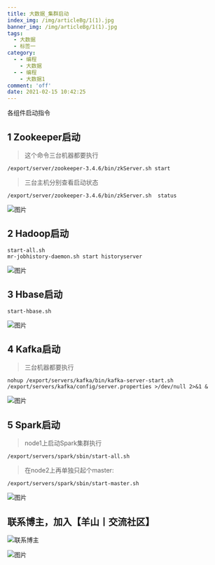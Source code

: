 ```yaml
---
title: 大数据_集群启动
index_img: /img/articleBg/1(1).jpg
banner_img: /img/articleBg/1(1).jpg
tags:
  - 大数据
  - 标签一
category:
  - - 编程
    - 大数据
  - - 编程
    - 大数据1
comment: 'off'
date: 2021-02-15 10:42:25
---
```


各组件启动指令

<!-- more -->

## 1 Zookeeper启动

> 这个命令三台机器都要执行

```
/export/server/zookeeper-3.4.6/bin/zkServer.sh start
```

> 三台主机分别查看启动状态

```
/export/server/zookeeper-3.4.6/bin/zkServer.sh  status
```

![图片](/img/articleContent/大数据_集群启动/1.png)

## 2 Hadoop启动

```
start-all.sh
mr-jobhistory-daemon.sh start historyserver
```

![图片](/img/articleContent/大数据_集群启动/2.png)

## 3 Hbase启动

```
start-hbase.sh  
```

![图片](/img/articleContent/大数据_集群启动/3.png)

## 4 Kafka启动

> 三台机器都要执行

```
nohup /export/servers/kafka/bin/kafka-server-start.sh /export/servers/kafka/config/server.properties >/dev/null 2>&1 &
```

![图片](/img/articleContent/大数据_集群启动/4.png)

## 5 Spark启动

> node1上启动Spark集群执行

```
/export/servers/spark/sbin/start-all.sh
```

> 在node2上再单独只起个master:

```
/export/servers/spark/sbin/start-master.sh
```

![图片](/img/articleContent/大数据_集群启动/5.png)

## 联系博主，加入【羊山丨交流社区】
![联系博主](/img/icon/wechatFindMe.png)

![图片](/img/articleContent/大数据_集群启动/1.png)